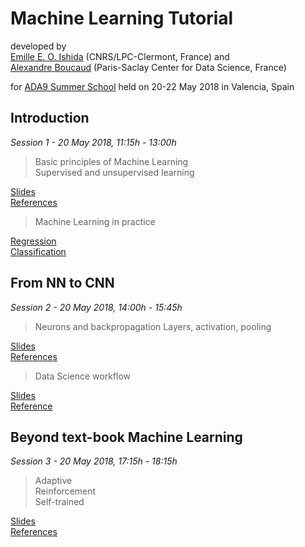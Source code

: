 # Machine Learning Tutorial
developed by  
[Emille E. O. Ishida](www.emilleishida.com) (CNRS/LPC-Clermont, France) and  
[Alexandre Boucaud](https://www.linkedin.com/in/aboucaud/?locale=en_US) (Paris-Saclay Center for Data Science, France)  

for [ADA9 Summer School](http://ada.cosmostat.org/) held on 20-22 May 2018 in Valencia, Spain  

## Introduction
*Session 1 - 20 May 2018, 11:15h - 13:00h*

> Basic principles of Machine Learning  
> Supervised and unsupervised learning  

[Slides]()  
[References]()  

> Machine Learning in practice

[Regression]()  
[Classification]()  

## From NN to CNN
*Session 2 - 20 May 2018, 14:00h - 15:45h*  

> Neurons and backpropagation
> Layers, activation, pooling 

[Slides]()  
[References]()  

> Data Science workflow

[Slides]()  
[Reference]()  
  
## Beyond text-book Machine Learning
*Session 3 - 20 May 2018, 17:15h - 18:15h*

> Adaptive  
> Reinforcement  
> Self-trained  
 

[Slides]()  
[References]()  



 
